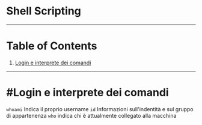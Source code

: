 # Shell Scripting

---------------
# Table of Contents

1. [Login e interprete dei comandi](#login-e-interprete-dei-comandi)


---------------

#Login e interprete dei comandi
====================

  `whoami` Indica il proprio username
  `id` Informazioni sull'indentità e sul gruppo di appartenenza
  `who` indica chi è attualmente collegato alla macchina
